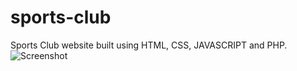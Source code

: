# sports-club
Sports Club website built using HTML, CSS, JAVASCRIPT and PHP.
![Screenshot](/sportsclubscreenshot/index.png)
